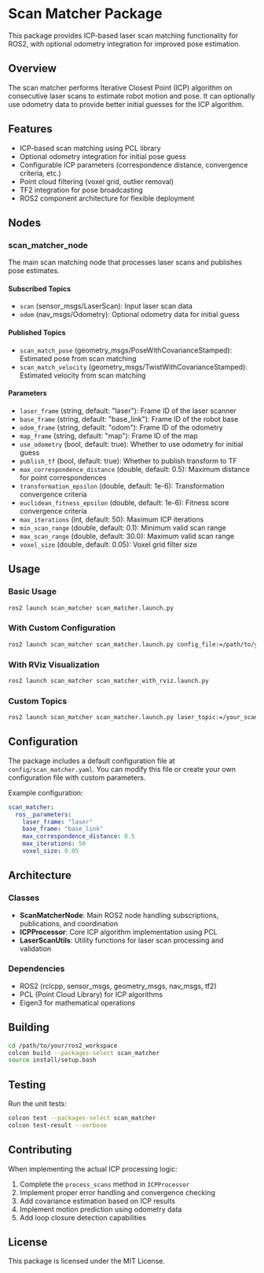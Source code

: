 # Scan Matcher Package

This package provides ICP-based laser scan matching functionality for ROS2, with optional odometry integration for improved pose estimation.

## Overview

The scan matcher performs Iterative Closest Point (ICP) algorithm on consecutive laser scans to estimate robot motion and pose. It can optionally use odometry data to provide better initial guesses for the ICP algorithm.

## Features

- ICP-based scan matching using PCL library
- Optional odometry integration for initial pose guess
- Configurable ICP parameters (correspondence distance, convergence criteria, etc.)
- Point cloud filtering (voxel grid, outlier removal)
- TF2 integration for pose broadcasting
- ROS2 component architecture for flexible deployment

## Nodes

### scan_matcher_node

The main scan matching node that processes laser scans and publishes pose estimates.

#### Subscribed Topics

- `scan` (sensor_msgs/LaserScan): Input laser scan data
- `odom` (nav_msgs/Odometry): Optional odometry data for initial guess

#### Published Topics

- `scan_match_pose` (geometry_msgs/PoseWithCovarianceStamped): Estimated pose from scan matching
- `scan_match_velocity` (geometry_msgs/TwistWithCovarianceStamped): Estimated velocity from scan matching

#### Parameters

- `laser_frame` (string, default: "laser"): Frame ID of the laser scanner
- `base_frame` (string, default: "base_link"): Frame ID of the robot base
- `odom_frame` (string, default: "odom"): Frame ID of the odometry
- `map_frame` (string, default: "map"): Frame ID of the map
- `use_odometry` (bool, default: true): Whether to use odometry for initial guess
- `publish_tf` (bool, default: true): Whether to publish transform to TF
- `max_correspondence_distance` (double, default: 0.5): Maximum distance for point correspondences
- `transformation_epsilon` (double, default: 1e-6): Transformation convergence criteria
- `euclidean_fitness_epsilon` (double, default: 1e-6): Fitness score convergence criteria
- `max_iterations` (int, default: 50): Maximum ICP iterations
- `min_scan_range` (double, default: 0.1): Minimum valid scan range
- `max_scan_range` (double, default: 30.0): Maximum valid scan range
- `voxel_size` (double, default: 0.05): Voxel grid filter size

## Usage

### Basic Usage

```bash
ros2 launch scan_matcher scan_matcher.launch.py
```

### With Custom Configuration

```bash
ros2 launch scan_matcher scan_matcher.launch.py config_file:=/path/to/your/config.yaml
```

### With RViz Visualization

```bash
ros2 launch scan_matcher scan_matcher_with_rviz.launch.py
```

### Custom Topics

```bash
ros2 launch scan_matcher scan_matcher.launch.py laser_topic:=/your_scan_topic odom_topic:=/your_odom_topic
```

## Configuration

The package includes a default configuration file at `config/scan_matcher.yaml`. You can modify this file or create your own configuration file with custom parameters.

Example configuration:
```yaml
scan_matcher:
  ros__parameters:
    laser_frame: "laser"
    base_frame: "base_link"
    max_correspondence_distance: 0.5
    max_iterations: 50
    voxel_size: 0.05
```

## Architecture

### Classes

- **ScanMatcherNode**: Main ROS2 node handling subscriptions, publications, and coordination
- **ICPProcessor**: Core ICP algorithm implementation using PCL
- **LaserScanUtils**: Utility functions for laser scan processing and validation

### Dependencies

- ROS2 (rclcpp, sensor_msgs, geometry_msgs, nav_msgs, tf2)
- PCL (Point Cloud Library) for ICP algorithms
- Eigen3 for mathematical operations

## Building

```bash
cd /path/to/your/ros2_workspace
colcon build --packages-select scan_matcher
source install/setup.bash
```

## Testing

Run the unit tests:
```bash
colcon test --packages-select scan_matcher
colcon test-result --verbose
```

## Contributing

When implementing the actual ICP processing logic:

1. Complete the `process_scans` method in `ICPProcessor`
2. Implement proper error handling and convergence checking
3. Add covariance estimation based on ICP results
4. Implement motion prediction using odometry data
5. Add loop closure detection capabilities

## License

This package is licensed under the MIT License.
